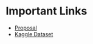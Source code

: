 

# Important Links

* [Proposal](https://docs.google.com/document/d/1_Dfi4AknZEu_J3RDFA7YPKxjE9qt0orY-3vB9uxngc4/edit)
* [Kaggle Dataset](https://www.kaggle.com/datasnaek/chess)